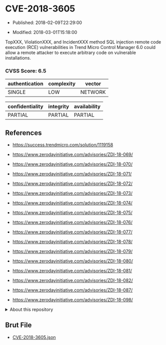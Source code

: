 # CVE-2018-3605

- Published: 2018-02-09T22:29:00

- Modified: 2018-03-01T15:18:00

TopXXX, ViolationXXX, and IncidentXXX method SQL injection remote code execution (RCE) vulnerabilities in Trend Micro Control Manager 6.0 could allow a remote attacker to execute arbitrary code on vulnerable installations.

### CVSS Score: **6.5**

| authentication | complexity | vector |
| --- | --- | --- |
| SINGLE | LOW | NETWORK |

| confidentiality | integrity | availability |
| --- | --- | --- |
| PARTIAL | PARTIAL | PARTIAL |

## References

* https://success.trendmicro.com/solution/1119158

* https://www.zerodayinitiative.com/advisories/ZDI-18-069/

* https://www.zerodayinitiative.com/advisories/ZDI-18-070/

* https://www.zerodayinitiative.com/advisories/ZDI-18-071/

* https://www.zerodayinitiative.com/advisories/ZDI-18-072/

* https://www.zerodayinitiative.com/advisories/ZDI-18-073/

* https://www.zerodayinitiative.com/advisories/ZDI-18-074/

* https://www.zerodayinitiative.com/advisories/ZDI-18-075/

* https://www.zerodayinitiative.com/advisories/ZDI-18-076/

* https://www.zerodayinitiative.com/advisories/ZDI-18-077/

* https://www.zerodayinitiative.com/advisories/ZDI-18-078/

* https://www.zerodayinitiative.com/advisories/ZDI-18-079/

* https://www.zerodayinitiative.com/advisories/ZDI-18-080/

* https://www.zerodayinitiative.com/advisories/ZDI-18-081/

* https://www.zerodayinitiative.com/advisories/ZDI-18-082/

* https://www.zerodayinitiative.com/advisories/ZDI-18-087/

* https://www.zerodayinitiative.com/advisories/ZDI-18-098/

<details>
<summary>About this repository</summary> 

  This repository is part of the project [Live Hack CVE](https://github.com/Live-Hack-CVE). Main website can be found [www.live-hack.org](https://www.live-hack.org) 
  
  Made by [Sn0wAlice](https://github.com/Sn0wAlice) for the people that care about security and need to have a feed of the latest CVEs. Hope you enjoy it, don't forget to star the repo and follow me on [Twitter](https://twitter.com/Sn0wAlice) and [Github](https://github.com/Sn0wAlice). And that is my [personnal website](https://www.alice-snow.me/)

  - [Home Page](https://github.com/Live-Hack-CVE)
  - [Framework](https://github.com/Live-Hack-CVE/cve-framework)
  - [CVE database](https://github.com/Live-Hack-CVE/full_database)
  - [Changelog](https://github.com/Live-Hack-CVE/Changelog)
</details>

## Brut File

* [CVE-2018-3605.json](https://raw.githubusercontent.com/Live-Hack-CVE/full_database/main/cves/2018/CVE-2018-3605.json)

